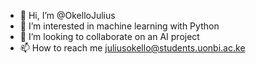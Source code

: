 - 👋 Hi, I’m @OkelloJulius
- 👀 I’m interested in machine learning with Python
- 💞️ I’m looking to collaborate on an AI project 
- 📫 How to reach me juliusokello@students.uonbi.ac.ke

<!---
OkelloJulius/OkelloJulius is a ✨ special ✨ repository because its `README.md` (this file) appears on your GitHub profile.
You can click the Preview link to take a look at your changes.
--->
